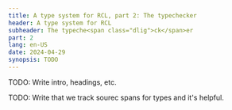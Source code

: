 ```yaml
---
title: A type system for RCL, part 2: The typechecker
header: A type system for RCL
subheader: The typeche<span class="dlig">ck</span>er
part: 2
lang: en-US
date: 2024-04-29
synopsis: TODO
---
```


TODO: Write intro, headings, etc.

TODO: Write that we track sourec spans for types and it's helpful.
